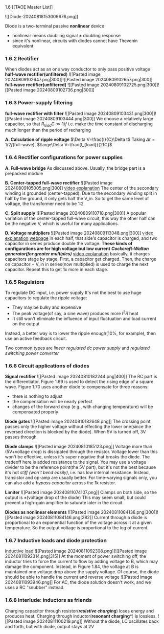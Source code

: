 1.6
[[TAOE Master List]]

![[Diode-20240818153006676.png]]

Diode is a two-terminal passive **nonlinear** device
- nonlinear means doubling signal $\neq$ doubling response
- since it's nonlinear, circuits with diodes cannot have Thevenin equivalent

### 1.6.2 Rectifier
When diodes act as an one way conductor to only pass positive voltage
**half-wave rectifier(unfiltered)**
![[Pasted image 20240809102647.png|300]]![[Pasted image 20240809102657.png|300]]
**full-wave rectifier(unfiltered)**
![[Pasted image 20240809102725.png|300]]![[Pasted image 20240809102736.png|300]]

### 1.6.3 Power-supply filtering
**full-wave rectifier with filter**
![[Pasted image 20240809103431.png|300]]![[Pasted image 20240809103444.png|300]]
We choose a relatively large capacitor, so that $R_{load}C \gg 1/f$
	i.e. make the time constant of discharging much longer than the period of recharging

**A. Calculation of ripple voltage**
$\Delta V=\frac{I}{C}\Delta t$
Taking $\Delta t = 1/2f$(full-wave), $\large\Delta V=\frac{I_{load}}{2fC}$

### 1.6.4 Rectifier configurations for power supplies
**A. Full-wave bridge**
As discussed above. Usually, the bridge part is a prepacked module

**B. Center-tapped full-wave rectifier**
![[Pasted image 20240809105005.png|300]]
[video explanation](https://www.youtube.com/watch?v=mVzN_twa_z0)
The center of the secondary winding is grounded (center-tapped).
Due to the secondary winding split in half by the ground, it only gets half the V_in. So to get the same level of voltage, the transformer need to be 1:2

**C. Split supply**
![[Pasted image 20240809110718.png|300]]
A popular variation of the center-tapped full-wave circuit, this way the other half can be the negative V, which is useful for many applications.

**D. Voltage multipliers**
![[Pasted image 20240809113048.png|300]]
[video explanation](https://www.youtube.com/watch?v=iDQRB8DOJE4)
[webpage](https://www.kemet.com/en/us/technical-resources/voltage-doublers.html)
In each half, that side's capacitor is charged, and two capacitor in series produce double the voltage. **These kinds of configurations are for high voltage but low current**
***Cockcroft-Walton generator(for greater multiples)***
[video explanation](https://www.youtube.com/watch?v=litsAzP4oqw)
basically, it charges capacitors stage by stage. First, a capacitor get charged. Then, the charge on capacitor + V_in in series(now multiplied) is used to charge the next capacitor. Repeat this to get 1x more in each stage.

### 1.6.5 Regulators
To regulate DC input, i.e. power supply
It's not the best to use huge capacitors to regulate the ripple voltage:
- They may be bulky and expensive
- The peak voltage(of say, a sine wave) produces more $I^2R$ heat
- It still won't eliminate the influence of input fluctuation and load current on the output

Instead, a better way is to lower the ripple enough(10%, for example), then use an active feedback circuit.

Two common types are *linear regulated dc power supply* and *regulated switching power converter*

### 1.6.6 Circuit applications of diodes
**Signal rectifier**
![[Pasted image 20240810182244.png|400]]
The RC part is the differentiator. Figure 1.69 is used to detect the rising edge of a square wave.
Figure 1.70 uses another diode to compensate for three reasons:
- there is nothing to adjust
- the compensation will be nearly perfect
- changes of the forward drop (e.g., with changing temperature) will be compensated properly

**Diode gates**
![[Pasted image 20240810182648.png]]
The crossing point passes only the higher voltage without effecting the lower one(since the reversed direction is blocked by the diode). When 5V is turned off, 3V passes through

**Diode clamps**
![[Pasted image 20240810185123.png]]
Voltage more than (5V+voltage drop) is dissipated through the resistor. 
Voltage lower than this won't be effective, unless it's super negative that breaks the diode.
The tradeoff here is added resistance to the signal.
You may use a voltage divider to be the reference point(the 5V part), but it's not the best because it's not *stiff (won't bend easily)*, i.e. has low internal resistance.
Instead, transistor and op-amp are usually better.
For time-varying signals only, you can also add a *bypass capacitor* across the 1k resistor. 

**Limiter**
![[Pasted image 20240811074107.png]]
Clamps on both side, so the output is $\pm$(voltage drop of the diode)
This may seem small, but could prevent a high-gain amplifier to saturate later in the circuit

**Diodes as nonlinear elements**
![[Pasted image 20240811084138.png|300]]![[Pasted image 20240811084146.png|282]]
Current through a diode is proportional to an exponential function of the voltage across it at a given temperature. So the output voltage is proportional to the log of current.

### 1.6.7 Inductive loads and diode protection
[inductive load](https://www.allaboutcircuits.com/textbook/direct-current/chpt-15/magnetic-fields-and-inductance/)
![[Pasted image 20240811092308.png]]![[Pasted image 20240811092314.png|315]]
At the moment of power switching off, the inductor tries to force the current to flow by adding voltage to B, which may damage the component. Instead, in Figure 1.84, the voltage at B is maintained one voltage drop above the supply voltage. Of course, the diode should be able to handle the current and reverse voltage
![[Pasted image 20240811093946.png]]
For AC, the diode solution doesn't work, and we uses a RC "snubber" instead.

### 1.6.8 Interlude: inductors as friends
Charging capacitor through resistor(***resistive charging***) loses energy and produces heat.
Charging through inductor(**resonant charging***) is lossless.
![[Pasted image 20240811100219.png]]
Without the diode, LC oscillates back and forth, but with diode, output stays at 2V

